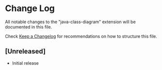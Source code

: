 # Change Log

All notable changes to the "java-class-diagram" extension will be documented in this file.

Check [Keep a Changelog](http://keepachangelog.com/) for recommendations on how to structure this file.

## [Unreleased]

- Initial release